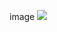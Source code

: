 image
<img src="https://1drv.ms/i/c/1cd446fb68795e5d/ESrsnfG0d51NovDrnqy6h3UBiyvlnuH4-2rUJNc1O3mKXQ?e=vyelK2 height-100 w-100"/>
